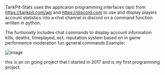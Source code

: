 TankPit-Stats uses the applicaion programming interfaces (api) from https://tankpit.com/api and  https://discord.com to use and display players account statistics into a chat channel in discord on a command function written in python.

The funtionally includes 
chat commands to display account information kills, deaths, timeplayed, ect.
reputation system based on in game performence
moderation
fun general commands
Example:

![image](https://user-images.githubusercontent.com/25750662/131924683-84c76020-8ed8-4529-a619-67c3338873f9.png)

this is an on going project that I started in 2017 and is my first programming project. 
